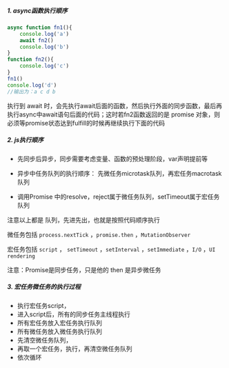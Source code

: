 ##### 1. async函数执行顺序

```javascript
async function fn1(){
    console.log('a')
    await fn2()
    console.log('b')
}
function fn2(){
    console.log('c')
}
fn1()
console.log('d')
//输出为：a c d b
```

执行到 await 时，会先执行await后面的函数，然后执行外面的同步函数，最后再执行async中await语句后面的代码；这时若fn2函数返回的是 promise 对象，则必须等promise状态达到fulfill的时候再继续执行下面的代码

##### 2. js执行顺序

- 先同步后异步，同步需要考虑变量、函数的预处理阶段，var声明提前等

- 异步中任务队列的执行顺序： 先微任务microtask队列，再宏任务macrotask队列

- 调用Promise 中的resolve，reject属于微任务队列，setTimeout属于宏任务队列

注意以上都是 队列，先进先出，也就是按照代码顺序执行

微任务包括 `process.nextTick` ，`promise.then` ，`MutationObserver`

宏任务包括 `script` ， `setTimeout` ，`setInterval` ，`setImmediate` ，`I/O` ，`UI rendering`

注意：Promise是同步任务，只是他的 then 是异步微任务

##### 3. 宏任务微任务的执行过程

- 执行宏任务script，
- 进入script后，所有的同步任务主线程执行
- 所有宏任务放入宏任务执行队列
- 所有微任务放入微任务执行队列
- 先清空微任务队列，
- 再取一个宏任务，执行，再清空微任务队列
- 依次循环